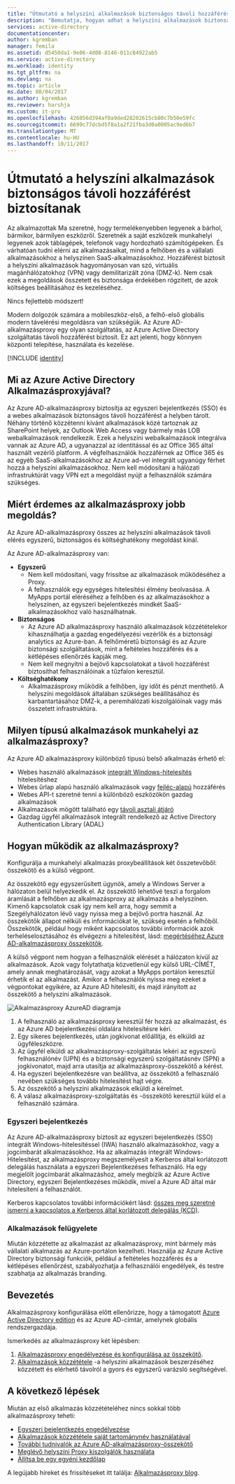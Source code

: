 ```yaml
---
title: "Útmutató a helyszíni alkalmazások biztonságos távoli hozzáférést biztosítanak"
description: "Bemutatja, hogyan adhat a helyszíni alkalmazások biztonságos távoli hozzáférést biztosítanak az Azure AD alkalmazásproxy segítségével."
services: active-directory
documentationcenter: 
author: kgremban
manager: femila
ms.assetid: d5450da1-9e06-4d08-8146-011c84922ab5
ms.service: active-directory
ms.workload: identity
ms.tgt_pltfrm: na
ms.devlang: na
ms.topic: article
ms.date: 08/04/2017
ms.author: kgremban
ms.reviewer: harshja
ms.custom: it-pro
ms.openlocfilehash: 426056d394af0a9ded28202615cb80c7b50e59fc
ms.sourcegitcommit: 6699c77dcbd5f8a1a2f21fba3d0a0005ac9ed6b7
ms.translationtype: MT
ms.contentlocale: hu-HU
ms.lasthandoff: 10/11/2017
---
```

# <a name="how-to-provide-secure-remote-access-to-on-premises-applications"></a>Útmutató a helyszíni alkalmazások biztonságos távoli hozzáférést biztosítanak

Az alkalmazottak Ma szeretné, hogy termelékenyebben legyenek a bárhol, bármikor, bármilyen eszközről. Szeretnék a saját eszközeik munkahelyi legyenek azok táblagépek, telefonok vagy hordozható számítógépeken. És várhatóan tudni elérni az alkalmazásaikat, mind a felhőben és a vállalati alkalmazásokhoz a helyszínen SaaS-alkalmazásokhoz. Hozzáférést biztosít a helyszíni alkalmazások hagyományosan van szó, virtuális magánhálózatokhoz (VPN) vagy demilitarizált zóna (DMZ-k). Nem csak ezek a megoldások összetett és biztonsága érdekében rögzített, de azok költséges beállításához és kezeléséhez.

Nincs fejlettebb módszert!

Modern dolgozók számára a mobileszköz-első, a felhő-első globális modern távelérési megoldásra van szükségük. Az Azure AD-alkalmazásproxy egy olyan szolgáltatás, az Azure Active Directory szolgáltatás távoli hozzáférést biztosít. Ez azt jelenti, hogy könnyen központi telepítése, használata és kezelése.

[!INCLUDE [identity](../../includes/azure-ad-licenses.md)]

## <a name="what-is-azure-active-directory-application-proxy"></a>Mi az Azure Active Directory Alkalmazásproxyjával?
Az Azure AD-alkalmazásproxy biztosítja az egyszeri bejelentkezés (SSO) és a webes alkalmazások biztonságos távoli hozzáférést a helyben tárolt. Néhány történő közzétenni kívánt alkalmazások közé tartoznak az SharePoint helyek, az Outlook Web Access vagy bármely más LOB webalkalmazások rendelkezik. Ezek a helyszíni webalkalmazások integrálva vannak az Azure AD, a ugyanazzal az identitással és az Office 365 által használt vezérlő platform. A végfelhasználók hozzáférnek az Office 365 és az egyéb SaaS-alkalmazásokhoz az Azure ad-vel integrált ugyanúgy férhet hozzá a helyszíni alkalmazásokhoz. Nem kell módosítani a hálózati infrastruktúrát vagy VPN ezt a megoldást nyújt a felhasználók számára szükséges.

## <a name="why-is-application-proxy-a-better-solution"></a>Miért érdemes az alkalmazásproxy jobb megoldás?
Az Azure AD-alkalmazásproxy összes az helyszíni alkalmazások távoli elérés egyszerű, biztonságos és költséghatékony megoldást kínál.

Az Azure AD-alkalmazásproxy van:

* **Egyszerű**
   * Nem kell módosítani, vagy frissítse az alkalmazások működéséhez a Proxy. 
   * A felhasználók egy egységes hitelesítési élmény beolvasása. A MyApps portál eléréséhez a felhőben és az alkalmazásokhoz a helyszínen, az egyszeri bejelentkezés mindkét SaaS-alkalmazásokhoz való használhatnak. 
* **Biztonságos**
   * Az Azure AD alkalmazásproxy használó alkalmazások közzétételekor kihasználhatja a gazdag engedélyezési vezérlők és a biztonsági analytics az Azure-ban. A felhőméretű biztonsági és az Azure biztonsági szolgáltatások, mint a feltételes hozzáférés és a kétlépéses ellenőrzés kapják meg.
   * Nem kell megnyitni a bejövő kapcsolatokat a távoli hozzáférést biztosíthat felhasználóinak a tűzfalon keresztül. 
* **Költséghatékony**
   * Alkalmazásproxy működik a felhőben, így időt és pénzt menthető. A helyszíni megoldások általában szükséges beállításához és karbantartásához DMZ-k, a peremhálózati kiszolgálóinak vagy más összetett infrastruktúra.  

## <a name="what-kind-of-applications-work-with-application-proxy"></a>Milyen típusú alkalmazások munkahelyi az alkalmazásproxy?
Az Azure AD alkalmazásproxy különböző típusú belső alkalmazás érhető el:

* Webes használó alkalmazások [integrált Windows-hitelesítés](active-directory-application-proxy-sso-using-kcd.md) hitelesítéshez  
* Webes űrlap alapú használó alkalmazások vagy [fejléc-alapú](application-proxy-ping-access.md) hozzáférés  
* Webes API-t szeretné tenni a különböző eszközökön gazdag alkalmazások  
* Alkalmazások mögött található egy [távoli asztali átjáró](application-proxy-publish-remote-desktop.md)  
* Gazdag ügyfél alkalmazások integrált rendelkező az Active Directory Authentication Library (ADAL)

## <a name="how-does-application-proxy-work"></a>Hogyan működik az alkalmazásproxy?
Konfigurálja a munkahelyi alkalmazás proxybeállítások két összetevőből: összekötő és a külső végpont. 

Az összekötő egy egyszerűsített ügynök, amely a Windows Server a hálózaton belül helyezkedik el. Az összekötő lehetővé teszi a forgalom áramlását a felhőben az alkalmazásproxy az alkalmazás a helyszínen. Kimenő kapcsolatok csak így nem kell arra, hogy semmit a Szegélyhálózaton lévő vagy nyissa meg a bejövő portra használ. Az összekötők állapot nélküli és információkat le, szükség esetén a felhőből. Összekötők, például hogy miként kapcsolatos további információk azok terheléselosztásához és elvégezni a hitelesítést, lásd: [megértéséhez Azure AD-alkalmazásproxy összekötők](application-proxy-understand-connectors.md). 

A külső végpont nem hogyan a felhasználók elérését a hálózaton kívül az alkalmazások. Azok vagy folytathatja közvetlenül egy külső URL-CÍMÉT, amely annak meghatározását, vagy azokat a MyApps portálon keresztül érhetik el az alkalmazást. Amikor a felhasználók nyissa meg ezeket a végpontokat egyikére, az Azure AD hitelesíti, és majd irányított az összekötő a helyszíni alkalmazások.

 ![Alkalmazásproxy AzureAD diagramja](./media/active-directory-application-proxy-get-started/azureappproxxy.png)

1. A felhasználó az alkalmazásproxy keresztül fér hozzá az alkalmazást, és az Azure AD bejelentkezési oldalára hitelesítésre kéri.
2. Egy sikeres bejelentkezés, után jogkivonat előállítja, és elküldi az ügyféleszközre.
3. Az ügyfél elküldi az alkalmazásproxy-szolgáltatás lekéri az egyszerű felhasználónév (UPN) és a biztonsági egyszerű szolgáltatásnév (SPN) a jogkivonatot, majd arra utasítja az alkalmazásproxy-összekötő a kérést.
4. Ha egyszeri bejelentkezésre van beállítva, az összekötő a felhasználó nevében szükséges további hitelesítést hajt végre.
5. Az összekötő a helyszíni alkalmazások elküldi a kérelmet.  
6. A válasz alkalmazásproxy-szolgáltatás és -összekötő keresztül küld el a felhasználó számára.

### <a name="single-sign-on"></a>Egyszeri bejelentkezés
Az Azure AD-alkalmazásproxy biztosít az egyszeri bejelentkezés (SSO) integrált Windows-hitelesítéssel (IWA) használó alkalmazásokhoz, vagy a jogcímbarát alkalmazásokhoz. Ha az alkalmazás integrált Windows-Hitelesítést, az alkalmazásproxy megszemélyesít a Kerberos által korlátozott delegálás használata a egyszeri Bejelentkezéses felhasználó. Ha egy megjelölt jogcímbarát alkalmazáshoz, amely megbízik az Azure Active Directory, egyszeri Bejelentkezéses működik, mivel a Azure AD által már hitelesíteni a felhasználót.

Kerberos kapcsolatos további információkért lásd: [összes meg szeretné ismerni a kapcsolatos a Kerberos által korlátozott delegálás (KCD)](https://blogs.technet.microsoft.com/applicationproxyblog/2015/09/21/all-you-want-to-know-about-kerberos-constrained-delegation-kcd).

### <a name="managing-apps"></a>Alkalmazások felügyelete
Miután közzétette az alkalmazást az alkalmazásproxy, mint bármely más vállalati alkalmazás az Azure-portálon kezelheti. Használja az Azure Active Directory biztonsági funkciók, például a feltételes hozzáférés és a kétlépéses ellenőrzést, szabályozhatja a felhasználói engedélyek, és testre szabhatja az alkalmazás branding. 

## <a name="get-started"></a>Bevezetés

Alkalmazásproxy konfigurálása előtt ellenőrizze, hogy a támogatott [Azure Active Directory edition](https://azure.microsoft.com/pricing/details/active-directory/) és az Azure AD-címtár, amelynek globális rendszergazdája.

Ismerkedés az alkalmazásproxy két lépésben:

1. [Alkalmazásproxy engedélyezése és konfigurálása az összekötő](active-directory-application-proxy-enable.md).    
2. [Alkalmazások közzététele](active-directory-application-proxy-publish.md) -a helyszíni alkalmazások beszerzéséhez közzétett és elérhető távolról a gyors és egyszerű varázsló segítségével.

## <a name="whats-next"></a>A következő lépések
Miután az első alkalmazás közzétételéhez nincs sokkal több alkalmazásproxy teheti:

* [Egyszeri bejelentkezés engedélyezése](active-directory-application-proxy-sso-using-kcd.md)
* [Alkalmazások közzététele saját tartománynév használatával](active-directory-application-proxy-custom-domains.md)
* [További tudnivalók az Azure AD-alkalmazásproxy-összekötő](application-proxy-understand-connectors.md)
* [Meglévő helyszíni Proxy kiszolgálók használata](application-proxy-working-with-proxy-servers.md) 
* [Állítsa be egy egyéni kezdőlap](application-proxy-office365-app-launcher.md)

A legújabb híreket és frissítéseket itt találja: [Alkalmazásproxy blog](http://blogs.technet.com/b/applicationproxyblog/).

